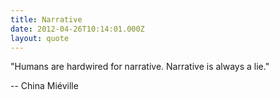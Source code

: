 ```yaml
---
title: Narrative
date: 2012-04-26T10:14:01.000Z
layout: quote
---
```

"Humans are hardwired for narrative. Narrative is always a lie."

-- China Miéville
